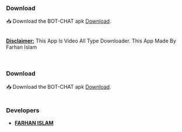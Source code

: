### Download
📥 Download the BOT-CHAT apk <a href="https://github.com/Imon-404/App/raw/main/BOT-CHAT.apk">Download</a>.
<br>
<br>



<b><u>Disclaimer:</u></b> This App Is Video All Type Downloader. This App Made By Farhan Islam 
</p>
<br>

### Download
📥 Download the BOT-CHAT apk <a href="[download]([https://github.com/Imon-404/App/raw/main/BOT-CHAT.apk](https://github.com/Imon-404/App/raw/main/BOT-CHAT.apk
)
)">Download</a>.
<br>
<br>

### Developers
- [**FARHAN ISLAM**](https://github.com/Imon-404/)
<br>
